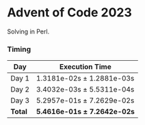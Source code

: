 # Advent of Code 2023

Solving in Perl.

### Timing

| Day       | Execution Time                |
| --------- | ----------------------------- |
| Day 1     | 1.3181e-02s ± 1.2881e-03s     |
| Day 2     | 3.4032e-03s ± 5.5311e-04s     |
| Day 3     | 5.2957e-01s ± 7.2629e-02s     |
| **Total** | **5.4616e-01s ± 7.2642e-02s** |
